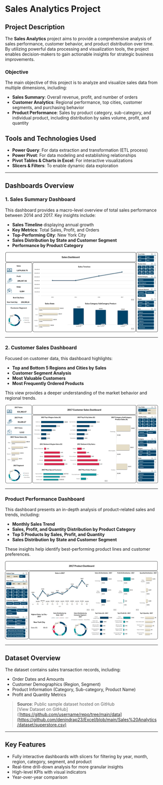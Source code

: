 # Sales Analytics Project

## Project Description
The **Sales Analytics** project aims to provide a comprehensive analysis of sales performance, customer behavior, and product distribution over time. By utilizing powerful data processing and visualization tools, the project enables decision-makers to gain actionable insights for strategic business improvements.

### Objective
The main objective of this project is to analyze and visualize sales data from multiple dimensions, including:
- **Sales Summary**: Overall revenue, profit, and number of orders
- **Customer Analytics**: Regional performance, top cities, customer segments, and purchasing behavior
- **Product Performance**: Sales by product category, sub-category, and individual product, including distribution by sales volume, profit, and quantity

## Tools and Technologies Used
- **Power Query**: For data extraction and transformation (ETL process)
- **Power Pivot**: For data modeling and establishing relationships
- **Pivot Tables & Charts in Excel**: For interactive visualizations
- **Slicers & Filters**: To enable dynamic data exploration

---

## Dashboards Overview

### 1. Sales Summary Dashboard
This dashboard provides a macro-level overview of total sales performance between 2014 and 2017. Key insights include:
- **Sales Timeline** displaying annual growth
- **Key Metrics**: Total Sales, Profit, and Orders
- **Top-Performing City**: New York City
- **Sales Distribution by State and Customer Segment**
- **Performance by Product Category**

![Sales Summary Dashboard](image/superstore-summary.png)

---

### 2. Customer Sales Dashboard
Focused on customer data, this dashboard highlights:
- **Top and Bottom 5 Regions and Cities by Sales**
- **Customer Segment Analysis**
- **Most Valuable Customers**
- **Most Frequently Ordered Products**

This view provides a deeper understanding of the market behavior and regional trends.

![Customer Sales Dashboard](image/superstore-customer.png)

---

### Product Performance Dashboard
This dashboard presents an in-depth analysis of product-related sales and trends, including:
- **Monthly Sales Trend**
- **Sales, Profit, and Quantity Distribution by Product Category**
- **Top 5 Products by Sales, Profit, and Quantity**
- **Sales Distribution by State and Customer Segment**

These insights help identify best-performing product lines and customer preferences.

![Product Performance Dashboard](image/superstore-product.png)

---

## Dataset Overview
The dataset contains sales transaction records, including:
- Order Dates and Amounts
- Customer Demographics (Region, Segment)
- Product Information (Category, Sub-category, Product Name)
- Profit and Quantity Metrics

> **Source**: Public sample dataset hosted on GitHub  
> [View Dataset on GitHub]([https://github.com/username/repo/tree/main/data](https://github.com/denindrap23/Excel/blob/main/Sales%20Analytics/dataset/superstore.csv)

---

## Key Features
- Fully interactive dashboards with slicers for filtering by year, month, region, category, segment, and product
- Real-time drill-down analysis for more granular insights
- High-level KPIs with visual indicators
- Year-over-year comparison

